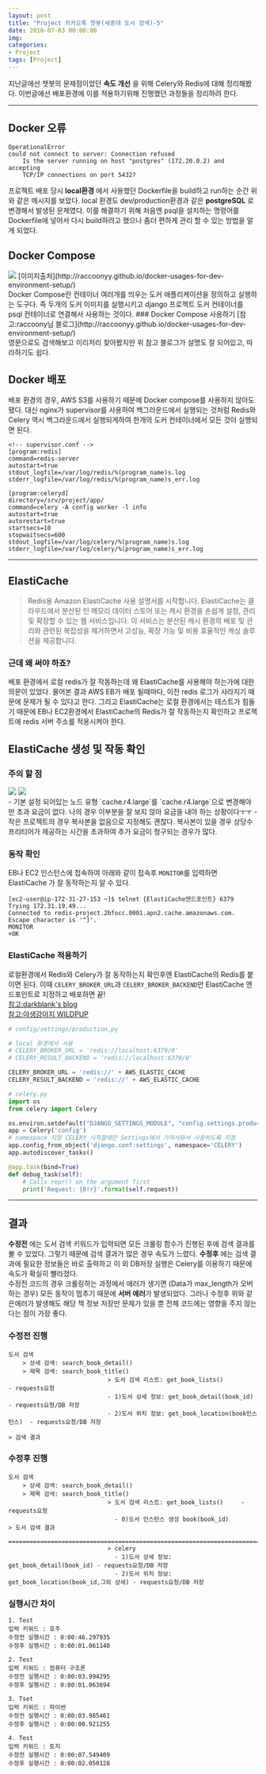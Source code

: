 ```yaml
---
layout: post
title: "Project 카카오톡 챗봇(세종대 도서 검색)-5"
date: 2018-07-03 00:00:00
img:
categories:
- Project
tags: [Project]
---
```


지난글에선 챗봇의 문제점이었던 **속도 개선** 을 위해 Celery와 Redis에 대해 정리해봤다. 이번글에선 배포환경에 이를 적용하기위해 진행했던 과정들을 정리하려 한다.

---
## Docker 오류

```console
OperationalError
could not connect to server: Connection refused
	Is the server running on host "postgres" (172.20.0.2) and accepting
	TCP/IP connections on port 5432?
```
프로젝트 배포 당시 **local환경** 에서 사용했던 Dockerfile을 build하고 run하는 순간 위와 같은 메시지를 보았다. local 환경도 dev/production환경과 같은 **postgreSQL** 로 변경해서 발생된 문제였다. 이를 해결하기 위해 처음엔 psql을 설치하는 명령어를 Dockerfile에 넣어서 다시 build하려고 했으나 좀더 편하게 관리 할 수 있는 방법을 알게 되었다.

## Docker Compose
 <img src="{{ site.url }}/assets/post_img/docker_compose.png">
[이미지출처](http://raccoonyy.github.io/docker-usages-for-dev-environment-setup/)<br>
Docker Compose란 컨테이너 여러개를 띄우는 도커 애플리케이션을 정의하고 실행하는 도구다. 즉 두개의 도커 이미지를 실행시키고 django 프로젝트 도커 컨테이너를 psql 컨테이너로 연결해서 사용하는 것이다.
### Docker Compose 사용하기
[참고:raccoony님 블로그](http://raccoonyy.github.io/docker-usages-for-dev-environment-setup/)<Br>
영문으로도 검색해보고 이리저리 찾아봤지만 위 참고 블로그가 설명도 잘 되어있고, 따라하기도 쉽다.

## Docker 배포
배포 환경의 경우, AWS S3를 사용하기 때문에 Docker compose를 사용하지 않아도 됐다. 대신 nginx가 supervisor를 사용하여 백그라운드에서 실행되는 것처럼 Redis와 Celery 역시 백그라운드에서 실행되게하여 한개의 도커 컨테이너에서 모든 것이 실행되면 된다.

```
<!-- supervisor.conf -->
[program:redis]
command=redis-server
autostart=true
stdout_logfile=/var/log/redis/%(program_name)s.log
stderr_logfile=/var/log/redis/%(program_name)s_err.log

[program:celeryd]
directory=/srv/project/app/
command=celery -A config worker -l info
autostart=true
autorestart=true
startsecs=10
stopwaitsecs=600
stdout_logfile=/var/log/celery/%(program_name)s.log
stderr_logfile=/var/log/celery/%(program_name)s_err.log
```

----

## ElastiCache
> Redis용 Amazon ElastiCache 사용 설명서를 시작합니다. ElastiCache는 클라우드에서 분산된 인 메모리 데이터 스토어 또는 캐시 환경을 손쉽게 설정, 관리 및 확장할 수 있는 웹 서비스입니다. 이 서비스는 분산된 캐시 환경의 배포 및 관리와 관련된 복잡성을 제거하면서 고성능, 확장 가능 및 비용 효율적인 캐싱 솔루션을 제공합니다.

### 근데 왜 써야 하죠?
배포 환경에서 로컬 redis가 잘 작동하는데 왜 ElastiCache를 사용해야 하는가에 대한 의문이 있었다. 물어본 결과 AWS EB가 배포 될때마다, 이전 redis 로그가 사라지기 때문에 문제가 될 수 있다고 한다. 그리고 ElastiCache는 로컬 환경에서는 테스트가 힘들기 때문에 EB나 EC2환경에서 ElastiCache의 Redis가 잘 작동하는지 확인하고 프로젝트에 redis 서버 주소를 적용시켜야 한다.

## ElastiCache 생성 및 작동 확인
### 주의 할 점
<img src="{{ site.url }}/assets/post_img/redis-server.png">
<img src="{{ site.url }}/assets/post_img/redis-server2.png">
<br>
- 기본 설정 되어있는 노드 유형 `cache.r4.large`를 `cache.r4.large`으로 변경해야만 초과 요금이 없다. 나의 경우 이부분을 잘 보지 않아 요금을 내야 하는 상황이다ㅜㅜ
- 작은 프로젝트의 경우 복사본을 없음으로 지정해도 괜찮다. 복사본이 있을 경우 상당수 프리티어가 제공하는 시간을 초과하여 추가 요금이 청구되는 경우가 많다.

### 동작 확인
EB나 EC2 인스턴스에 접속하여 아래와 같이 접속후 `MONITOR`를 입력하면 ElastiCache 가 잘 동작하는지 알 수 있다.

```console
[ec2-user@ip-172-31-27-153 ~]$ telnet {ElastiCache엔드포인트} 6379
Trying 172.31.19.49...
Connected to redis-project.2bfocc.0001.apn2.cache.amazonaws.com.
Escape character is '^]'.
MONITOR
+OK
```

### ElastiCache 적용하기
로컬환경에서 Redis와 Celery가 잘 동작하는지 확인후엔 ElastiCache의 Redis를 붙이면 된다. 이때 `CELERY_BROKER_URL`과 `CELERY_BROKER_BACKEND`만 ElastiCache 엔드포인트로 지정하고 배포하면 끝!
<br>
[참고:darkblank's blog](https://darkblank.github.io/development/Elasticache/)
<br>
[참고:야생강아지 WILDPUP](http://wildpup.cafe24.com/archives/1053)

```python
# config/settings/production,py

# local 환경에서 사용
# CELERY_BROKER_URL = 'redis://localhost:6379/0'
# CELERY_RESULT_BACKEND = 'redis://localhost:6379/0'

CELERY_BROKER_URL = 'redis://' + AWS_ELASTIC_CACHE
CELERY_RESULT_BACKEND = 'redis://' + AWS_ELASTIC_CACHE

# celery.py
import os
from celery import Celery

os.environ.setdefault("DJANGO_SETTINGS_MODULE", "config.settings.production")
app = Celery('config')
# namespace 지정 CELERY_시작할때만 Settings에서 가져서와서 사용하도록 지정
app.config_from_object('django.conf:settings', namespace='CELERY')
app.autodiscover_tasks()

@app.task(bind=True)
def debug_task(self):
    # Calls repr() on the argument first
    print('Request: {0!r}'.format(self.request))
```

-----

## 결과
**수정전** 에는 도서 검색 키워드가 입력되면 모든 크롤링 함수가 진행된 후에 검색 결과를 볼 수 있었다. 그렇기 때문에 검색 결과가 많은 경우 속도가 느렸다. **수정후** 에는 검색 결과에 필요한 정보들은 바로 출력하고 이 외 DB저장 실행은 Celery를 이용하기 때문에 속도가 확실히 빨라졌다.
<br>수정전 코드의 경우 크롤링하는 과정에서 에러가 생기면 (Data가 max_length가 오버하는 경우) 모든 동작이 멈추기 때문에 **서버 에러**가 발생되었다. 그러나 수정후 위와 같은에러가 발생해도 해당 책 정보 저장만 문제가 있을 뿐 전체 코드에는 영향을 주지 않는다는 점이 가장 좋다.

### 수정전 진행

```console
도서 검색
    > 상세 검색: search_book_detail()
    > 제목 검색: search_book_title()
                            > 도서 검색 리스트: get_book_lists()           - requests요청
                            - 1)도서 상세 정보: get_book_detail(book_id)   - requests요청/DB 저장
                            - 2)도서 위치 정보: get_book_location(book인스턴스)  - requests요청/DB 저장
                                                                                                > 검색 결과
```

### 수정후 진행

```console
도서 검색
    > 상세 검색: search_book_detail()
    > 제목 검색: search_book_title()
                            > 도서 검색 리스트: get_book_lists()     - requests요청
                              - 0)도서 인스턴스 생성 book(book_id)                                   > 도서 검색 결과
                          ======================================================================================
                            > celery
                              - 1)도서 상세 정보: get_book_detail(book_id) - requests요청/DB 저장
                              - 2)도서 위치 정보: get_book_location(book_id,그외 상세) - requests요청/DB 저장
```

### 실행시간 차이

```console
1. Test
입력 키워드 : 호주
수정전 실행시간 : 0:00:46.297935
수정후 실행시간 : 0:00:01.061140

2. Test
입력 키워드 : 컴퓨터 구조론
수정전 실행시간 : 0:00:03.994295
수정후 실행시간 : 0:00:01.063694

3. Tset
입력 키워드 : 파이썬
수정전 실행시간 : 0:00:03.985461
수정후 실행시간 : 0:00:00.921255

4. Test
입력 키워드 : 토지
수정전 실행시간 : 0:00:07.549409
수정후 실행시간 : 0:00:02.050128
```
